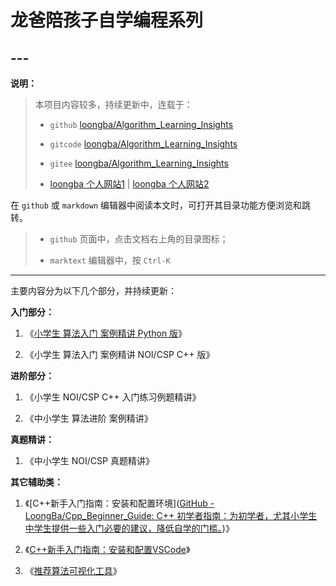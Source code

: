# 龙爸陪孩子自学编程系列

## ---

**说明：**

> 本项目内容较多，持续更新中，连载于：
> 
> + `github` [loongba/Algorithm_Learning_Insights](https://github.com/LoongBa/Algorithm_Learning_Insights)
> 
> + `gitcode` [loongba/Algorithm_Learning_Insights](https://gitcode.com/LoongBa/Algorithm_Learning_Insights)
> 
> + `gitee` [loongba/Algorithm_Learning_Insights](https://gitee.com/LoongBa/Algorithm_Learning_Insights)
> 
> + [loongba 个人网站1](https://coffeedrunk.cn) | [loongba 个人网站2](https://loongba.cn)

在 `github` 或 `markdown` 编辑器中阅读本文时，可打开其目录功能方便浏览和跳转。

> + `github` 页面中，点击文档右上角的目录图标；
> 
> + `marktext` 编辑器中，按 `Ctrl-K`

---

主要内容分为以下几个部分，并持续更新：

**入门部分：**

1. 《[小学生 算法入门 案例精讲 Python 版](Python_Beginner/Readme.md)》

2. 《小学生 算法入门 案例精讲 NOI/CSP C++ 版》

**进阶部分：**

1. 《小学生 NOI/CSP C++ 入门练习例题精讲》

2. 《中小学生 算法进阶 案例精讲》

**真题精讲：**

1. 《中小学生 NOI/CSP 真题精讲》

**其它辅助类：**

1. 《[C++新手入门指南：安装和配置环境]([GitHub - LoongBa/Cpp_Beginner_Guide: C++ 初学者指南：为初学者，尤其小学生中学生提供一些入门必要的建议，降低自学的门槛。](https://github.com/LoongBa/Cpp_Beginner_Guide))》

2. 《[C++新手入门指南：安装和配置VSCode](https://github.com/LoongBa/Cpp_Beginner_Guide)》

3. 《[推荐算法可视化工具](AlgorithmVisualization.md)》
